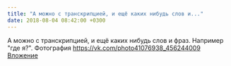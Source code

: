 ```yaml
---
title: "А можно с транскрипцией, и ещё каких нибудь слов и..."
date: 2018-08-04 08:42:00 +0300
---
```


А можно с транскрипцией, и ещё каких нибудь слов и фраз. Например "где я?".
Фотография
<a class="vk-attach" href="https://vk.com/photo41076938_456244009">https://vk.com/photo41076938_456244009</a>
<a class="vk-attach" href="https://vk.com/photo41076938_456244009">Вложение</a>
